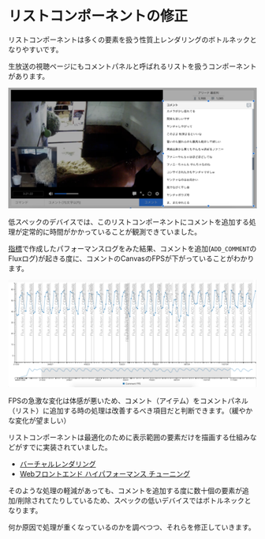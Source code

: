 # リストコンポーネントの修正

リストコンポーネントは多くの要素を扱う性質上レンダリングのボトルネックとなりやすいです。

生放送の視聴ページにもコメントパネルと呼ばれるリストを扱うコンポーネントがあります。

![コメントパネル](./img/list.png)

低スペックのデバイスでは、このリストコンポーネントにコメントを追加する処理が定常的に時間がかかっていることが観測できていました。

[指標](../metrics/README.md)で作成したパフォーマンスログをみた結果、コメントを追加(`ADD_COMMENT`のFluxログ)が起きる度に、コメントのCanvasのFPSが下がっていることがわかります。

![perf-add-comment.png](./img/perf-add-comment.png)

FPSの急激な変化は体感が悪いため、コメント（アイテム）をコメントパネル（リスト）に追加する時の処理は改善するべき項目だと判断できます。（緩やかな変化が望ましい）

リストコンポーネントは最適化のために表示範囲の要素だけを描画する仕組みなどがすでに実装されていました。

- [バーチャルレンダリング](https://speakerdeck.com/anatoo/virtual-rendering-introduction "バーチャルレンダリング")
- [Webフロントエンド ハイパフォーマンス チューニング](http://gihyo.jp/book/2017/978-4-7741-8967-3 "Webフロントエンド ハイパフォーマンス チューニング")

そのような処理の軽減があっても、コメントを追加する度に数十個の要素が追加/削除されてたりしているため、スペックの低いデバイスではボトルネックとなります。

何か原因で処理が重くなっているのかを調べつつ、それらを修正していきます。
